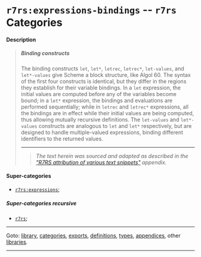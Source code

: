 

<a id='category__r7rs__r7rs_3a_expressions-bindings'></a>

# `r7rs:expressions-bindings` -- `r7rs` Categories


<a id='category__r7rs__r7rs_3a_expressions-bindings__description'></a>

#### Description

> ##### Binding constructs
> 
> The binding constructs `let`, `let*`, `letrec`, `letrec*`,
> `let-values`, and `let*-values`
> give Scheme a block structure, like Algol 60.  The syntax of the first four
> constructs is identical, but they differ in the regions they establish
> for their variable bindings.  In a `let` expression, the initial
> values are computed before any of the variables become bound; in a
> `let*` expression, the bindings and evaluations are performed
> sequentially; while in `letrec` and `letrec*` expressions,
> all the bindings are in
> effect while their initial values are being computed, thus allowing
> mutually recursive definitions.
> The `let-values` and `let*-values` constructs are analogous to `let` and `let*`
> respectively, but are designed to handle multiple-valued expressions, binding
> different identifiers to the returned values.
> 
> 
> ----
> > *The text herein was sourced and adapted as described in the ["R7RS attribution of various text snippets"](../../r7rs/appendices/attribution.md#appendix__r7rs__attribution) appendix.*


<a id='category__r7rs__r7rs_3a_expressions-bindings__super-categories'></a>

#### Super-categories

 * [`r7rs:expressions`](../../r7rs/categories/r7rs_3a_expressions.md#category__r7rs__r7rs_3a_expressions);


<a id='category__r7rs__r7rs_3a_expressions-bindings__super-categories-recursive'></a>

##### Super-categories recursive

 * [`r7rs`](../../r7rs/categories/r7rs.md#category__r7rs__r7rs);

----

Goto: [library](../../r7rs/_index.md#library__r7rs), [categories](../../r7rs/categories/_index.md#toc__r7rs__categories), [exports](../../r7rs/exports/_index.md#toc__r7rs__exports), [definitions](../../r7rs/definitions/_index.md#toc__r7rs__definitions), [types](../../r7rs/types/_index.md#toc__r7rs__types), [appendices](../../r7rs/appendices/_index.md#toc__r7rs__appendices), other [libraries](../../_libraries.md#toc__libraries).

----

